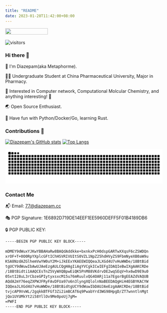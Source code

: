 ```yaml
---
title: "README"
date: 2023-01-28T11:42:00+08:00
---
```


<img src="https://user-images.githubusercontent.com/102651183/215258479-3d31628b-a39c-4c2c-9c67-a0895c885f63.png" width=52% height=52%>

![visitors](https://visitor-badge.laobi.icu/badge?page_id=metaphorme.metaphorme)

### Hi there 👋

🥷 I'm Diazepam(aka Metaphorme).

👨‍🎓 Undergraduate Student at China Pharmaceutical University, Major in Pharmacy.

🧪 Interested in Computer network, Computational Molcular Chemistry, and anything interesting! 🤩

🌏 Open Source Enthusiast.

🌱 Have fun with Python/Docker/Go, learning Rust.

### Contributions 🦾

[![Diazepam's GitHub stats](https://github-readme-stats.vercel.app/api?username=metaphorme&show_icons=true&theme=merko)](https://github.com/anuraghazra/github-readme-stats)
[![Top Langs](https://github-readme-stats.vercel.app/api/top-langs/?username=metaphorme&exclude_repo=metaphorme.github.io&layout=compact&theme=merko)](https://github.com/anuraghazra/github-readme-stats)

![Snake](https://raw.githubusercontent.com/metaphorme/metaphorme/release/dist/github-snake-dark.svg#gh-dark-mode-only)

### Contact Me

📬 Email: 77@diazepam.cc

🎭 PGP Signature: 1E6892D719DE14EEF1EE5960DEFF5F01B4189DB6

🔒 PGP PUBLIC KEY:

```
-----BEGIN PGP PUBLIC KEY BLOCK-----

mDMEY9dWuxYJKwYBBAHaRw8BAQdAddkke+bxnkxPcH0dspGARTwXXqsF6cZSWDQn
xrOF+T+0O0RpYXplcGFtIChHSVRIVUItS0VZL1NpZ25hdHVyZS9FbmNyeXB0aW9u
KSA8NzdAZGlhemVwYW0uY2M+iJkEExYKAEEWIQQeaJLXGd4U7vHuWWDe/18BtBid
tgUCY9dWuwIbAwUJAeEzgAULCQgHAgIiAgYVCgkICwIEFgIDAQIeBwIXgAAKCRDe
/18BtBidti1AAQCEsTnZ5VyWXQBpwEiQK5PnM88VKdrvDE2wqSEqV+hx6wD9E9u0
05xtI28uL3rCbzeGPIytyxsxcM15u76mRuulvQG4OARj11a7EgorBgEEAZdVAQUB
AQdA2mY76eqZXPWJFRyFAvDFUa97o6n3lyngXQlolnNaBEEDAQgHiH4EGBYKACYW
IQQeaJLXGd4U7vHuWWDe/18BtBidtgUCY9dWuwIbDAUJAeEzgAAKCRDe/18BtBid
tvjcAP9VvWL/2gqkkBTFGf3Zi2imBCAT6q9PwabYrd3WG98HpgD/ZT7wnntlnMgt
jQo1UYUMkYt2i58YllOv9Me0poUj7gM=
=PWFI
-----END PGP PUBLIC KEY BLOCK-----
```
